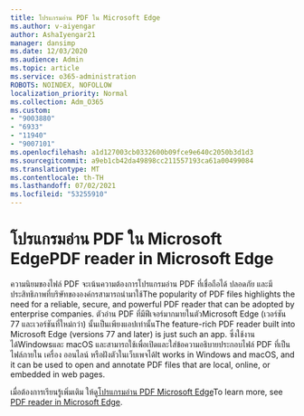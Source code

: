 ```yaml
---
title: โปรแกรมอ่าน PDF ใน Microsoft Edge
ms.author: v-aiyengar
author: AshaIyengar21
manager: dansimp
ms.date: 12/03/2020
ms.audience: Admin
ms.topic: article
ms.service: o365-administration
ROBOTS: NOINDEX, NOFOLLOW
localization_priority: Normal
ms.collection: Adm_O365
ms.custom:
- "9003880"
- "6933"
- "11940"
- "9007101"
ms.openlocfilehash: a1d127003cb0332600b09fce9e640c2050b3d1d3
ms.sourcegitcommit: a9eb1cb42da49898cc211557193ca61a00499084
ms.translationtype: MT
ms.contentlocale: th-TH
ms.lasthandoff: 07/02/2021
ms.locfileid: "53255910"
---
```

# <a name="pdf-reader-in-microsoft-edge"></a><span data-ttu-id="4d070-102">โปรแกรมอ่าน PDF ใน Microsoft Edge</span><span class="sxs-lookup"><span data-stu-id="4d070-102">PDF reader in Microsoft Edge</span></span>

<span data-ttu-id="4d070-103">ความนิยมของไฟล์ PDF จะเน้นความต้องการโปรแกรมอ่าน PDF ที่เชื่อถือได้ ปลอดภัย และมีประสิทธิภาพที่บริษัทขององค์กรสามารถนํามาใช้</span><span class="sxs-lookup"><span data-stu-id="4d070-103">The popularity of PDF files highlights the need for a reliable, secure, and powerful PDF reader that can be adopted by enterprise companies.</span></span> <span data-ttu-id="4d070-104">ตัวอ่าน PDF ที่มีฟีเจอร์มากมายในตัวMicrosoft Edge (เวอร์ชัน 77 และเวอร์ชันที่ใหม่กว่า) นั้นเป็นเพียงแอปเท่านั้น</span><span class="sxs-lookup"><span data-stu-id="4d070-104">The feature-rich PDF reader built into Microsoft Edge (versions 77 and later) is just such an app.</span></span> <span data-ttu-id="4d070-105">ซึ่งใช้งานได้Windowsและ macOS และสามารถใช้เพื่อเปิดและใส่ข้อความอธิบายประกอบไฟล์ PDF ที่เป็นไฟล์ภายใน เครื่อง ออนไลน์ หรือฝังตัวในเว็บเพจได้</span><span class="sxs-lookup"><span data-stu-id="4d070-105">It works in Windows and macOS, and it can be used to open and annotate PDF files that are local, online, or embedded in web pages.</span></span>

<span data-ttu-id="4d070-106">เมื่อต้องการเรียนรู้เพิ่มเติม ให้ดู[โปรแกรมอ่าน PDF Microsoft Edge](https://go.microsoft.com/fwlink/?linkid=2140005)</span><span class="sxs-lookup"><span data-stu-id="4d070-106">To learn more, see [PDF reader in Microsoft Edge](https://go.microsoft.com/fwlink/?linkid=2140005).</span></span>
